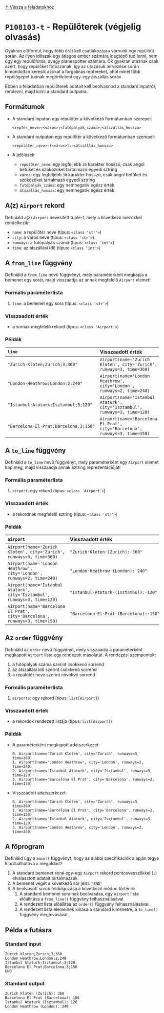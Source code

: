 [↑ Vissza a feladatokhoz](./README.md)

# `P108103-t` - Repülőterek (végjelig olvasás)


Gyakran előfordul, hogy több órát kell csatlakozásra várnunk egy repülőút során. Az ilyen időszak egy átlagos ember 
számára idegtépő tud lenni, nem úgy egy repülőfotós, avagy planespotter számára. Ők gyakran utaznak csak azért, hogy 
repülőket fotózzanak, így az utazásuk tervezése során kimondottan keresik azokat a forgalmas reptereket, ahol minél 
több repülőgépet tudnak megörökíteni egy-egy átszállás során.

Ebben a feladatban repülőterek adatait kell beolvasnod a standard inputról, rendezni, majd kiírni a standard outputra.


## Formátumok


* A standard inputon egy repülőtér a következő formátumban szerepel:

    ```
    <reptér_neve>;<város>;<futópályák_száma>;<átszállás_hossza>
    ```

* A standard outputon egy repülőtér a következő formátumban szerepel:

    ```
    <repülőtér_neve>·(<város>):·<átszállás_hossza>
    ```

* A jelölések:

    * `repülőtér_neve`: egy legfeljebb `30` karakter hosszú, csak angol betűket és szóközöket tartalmazó egyedi sztring
    * `város`: egy legfeljebb `30` karakter hosszú, csak angol betűket és szóközöket tartalmazó egyedi sztring
    * `futópályák_száma`: egy nemnegatív egész érték
    * `átszállás_hossza`: egy nemnegatív egész érték


## A(z) `Airport` rekord

Definiáld a(z) `Airport` nevesített tuple-t, mely a következő mezőkkel rendelkezik:

* `name`: a repülőtér neve (típus: `<class 'str'>`)
* `city`: a város neve (típus: `<class 'str'>`)
* `runways`: a futópályák száma (típus: `<class 'int'>`)
* `time`: az átszállási idő (típus: `<class 'int'>`)

## A `from_line` függvény

Definiáld a `from_line` nevű függvényt, mely paraméterként megkapja a bemenet egy sorát, majd visszaadja az annak megfelelő `Airport` elemet!

### Formális paraméterlista

1. `line`: a bemenet egy sora (típus: `<class 'str'>`)

### Visszaadott érték

* a sornak megfelelő rekord (típus: `<class 'Airport'>`)

### Példák

| `line` | Visszaadott érték | 
| :--- | :--- | 
| `"Zurich·Kloten;Zurich;3;360"` | `Airport(name='Zurich Kloten', city='Zurich', runways=3, time=360)` |
| `"London·Heathrow;London;2;240"` | `Airport(name='London Heathrow', city='London', runways=2, time=240)` |
| `"Istanbul·Ataturk;Isztambul;3;120"` | `Airport(name='Istanbul Ataturk', city='Isztambul', runways=3, time=120)` |
| `"Barcelona·El·Prat;Barcelona;3;150"` | `Airport(name='Barcelona El Prat', city='Barcelona', runways=3, time=150)` |

## A `to_line` függvény

Definiáld a `to_line` nevű függvényt, mely paraméterként egy `Airport` elemet kap meg, majd visszaadja annak sztring reprezentációját!

### Formális paraméterlista

1. `airport`: egy rekord (típus: `<class 'Airport'>`)

### Visszaadott érték

* a rekordnak megfelelő sztring (típus: `<class 'str'>`)

### Példák

| `airport` | Visszaadott érték | 
| :--- | :--- | 
| `Airport(name='Zurich Kloten', city='Zurich', runways=3, time=360)` | `"Zurich·Kloten·(Zurich):·360"` |
| `Airport(name='London Heathrow', city='London', runways=2, time=240)` | `"London·Heathrow·(London):·240"` |
| `Airport(name='Istanbul Ataturk', city='Isztambul', runways=3, time=120)` | `"Istanbul·Ataturk·(Isztambul):·120"` |
| `Airport(name='Barcelona El Prat', city='Barcelona', runways=3, time=150)` | `"Barcelona·El·Prat·(Barcelona):·150"` |

## Az `order` függvény

Definiáld az `order` nevű függvényt, mely visszaadja a paraméterként megkapott `Airport` lista egy rendezett másolatát. A rendezési szempontok:

1. a futópályák száma szerint csökkenő sorrend
1. az átszállási idő szerint csökkenő sorrend
1. a repülőtér neve szerint növekvő sorrend

### Formális paraméterlista

1. `airports`: egy rekord (típus: `list[Airport]`)

### Visszaadott érték

* a rekordok rendezett listája (típus: `list[Airport]`)

### Példák


* A paraméterként megkapott adatszerkezet:

    ```
	0. Airport(name='Zurich Kloten', city='Zurich', runways=3, time=360)
	1. Airport(name='London Heathrow', city='London', runways=2, time=240)
	2. Airport(name='Istanbul Ataturk', city='Isztambul', runways=3, time=120)
	3. Airport(name='Barcelona El Prat', city='Barcelona', runways=3, time=150)
    ```

* Visszaadott adatszerkezet:

    ```
	0. Airport(name='Zurich Kloten', city='Zurich', runways=3, time=360)
	1. Airport(name='Barcelona El Prat', city='Barcelona', runways=3, time=150)
	2. Airport(name='Istanbul Ataturk', city='Isztambul', runways=3, time=120)
	3. Airport(name='London Heathrow', city='London', runways=2, time=240)
    ```


## A főprogram

Definiáld úgy a `main()` függvényt, hogy az alábbi specifikációk alapján tegye kipróbálhatóvá a megoldást!

1. A standard bemenet sorai egy-egy `Airport` rekord pontosvesszőkkel (`;`) elválasztott adatait tartalmazzák.
1. A bemenet végét a következő sor jelzi: `"END"`
1. A beolvasott sorok feldolgozása a következő módon történik:
   1. A standard bemenet sorainak beolvasása, egy `Airport` lista előállítása a `from_line()` függvény felhasználásával.
   1. A rendezett lista előállítáa az `order()` függvény felhasználásával.
   1. A rendezett lista elemeinek kiírása a standard kimenetre, a `to_line()` függvény meghívásával.

## Példa a futásra

### Standard input

```
Zurich Kloten;Zurich;3;360
London Heathrow;London;2;240
Istanbul Ataturk;Isztambul;3;120
Barcelona El Prat;Barcelona;3;150
END
```

### Standard output

```
Zurich Kloten (Zurich): 360
Barcelona El Prat (Barcelona): 150
Istanbul Ataturk (Isztambul): 120
London Heathrow (London): 240
```